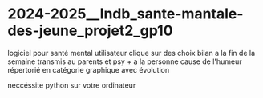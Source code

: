 # 2024-2025__lndb_sante-mantale-des-jeune_projet2_gp10
logiciel pour santé mental
utilisateur clique sur des choix
bilan a la fin de la semaine transmis au parents et psy + a la personne
cause de l'humeur répertorié en catégorie
graphique avec évolution

neccéssite python sur votre ordinateur


